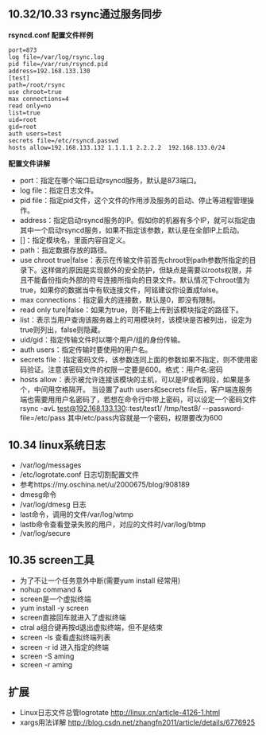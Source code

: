 ## 10.32/10.33 rsync通过服务同步

**rsyncd.conf 配置文件样例**

```
port=873
log file=/var/log/rsync.log
pid file=/var/run/rsyncd.pid
address=192.168.133.130
[test]
path=/root/rsync
use chroot=true
max connections=4
read only=no
list=true
uid=root
gid=root
auth users=test
secrets file=/etc/rsyncd.passwd
hosts allow=192.168.133.132 1.1.1.1 2.2.2.2  192.168.133.0/24
```

**配置文件讲解**

* port：指定在哪个端口启动rsyncd服务，默认是873端口。
* log file：指定日志文件。
* pid file：指定pid文件，这个文件的作用涉及服务的启动、停止等进程管理操作。
* address：指定启动rsyncd服务的IP。假如你的机器有多个IP，就可以指定由其中一个启动rsyncd服务，如果不指定该参数，默认是在全部IP上启动。
* []：指定模块名，里面内容自定义。
* path：指定数据存放的路径。
* use chroot true|false：表示在传输文件前首先chroot到path参数所指定的目录下。这样做的原因是实现额外的安全防护，但缺点是需要以roots权限，并且不能备份指向外部的符号连接所指向的目录文件。默认情况下chroot值为true，如果你的数据当中有软连接文件，阿铭建议你设置成false。
* max connections：指定最大的连接数，默认是0，即没有限制。
* read only ture|false：如果为true，则不能上传到该模块指定的路径下。
* list：表示当用户查询该服务器上的可用模块时，该模块是否被列出，设定为true则列出，false则隐藏。
* uid/gid：指定传输文件时以哪个用户/组的身份传输。
* auth users：指定传输时要使用的用户名。
* secrets file：指定密码文件，该参数连同上面的参数如果不指定，则不使用密码验证。注意该密码文件的权限一定要是600。格式：用户名:密码
* hosts allow：表示被允许连接该模块的主机，可以是IP或者网段，如果是多个，中间用空格隔开。 当设置了auth users和secrets file后，客户端连服务端也需要用用户名密码了，若想在命令行中带上密码，可以设定一个密码文件 rsync -avL test@192.168.133.130::test/test1/  /tmp/test8/ --password-file=/etc/pass  其中/etc/pass内容就是一个密码，权限要改为600







## 10.34 linux系统日志

* /var/log/messages
* /etc/logrotate.conf 日志切割配置文件
* 参考https://my.oschina.net/u/2000675/blog/908189
* dmesg命令
* /var/log/dmesg 日志
* last命令，调用的文件/var/log/wtmp
* lastb命令查看登录失败的用户，对应的文件时/var/log/btmp
* /var/log/secure



## 10.35 screen工具

* 为了不让一个任务意外中断(需要yum install 经常用)
* nohup command &
* screen是一个虚拟终端
* yum install -y screen
* screen直接回车就进入了虚拟终端
* ctral a组合键再按d退出虚拟终端，但不是结束
* screen -ls 查看虚拟终端列表
* screen -r id 进入指定的终端
* screen -S aming
* screen -r aming




## 扩展
* Linux日志文件总管logrotate  http://linux.cn/article-4126-1.html
* xargs用法详解 http://blog.csdn.net/zhangfn2011/article/details/6776925    